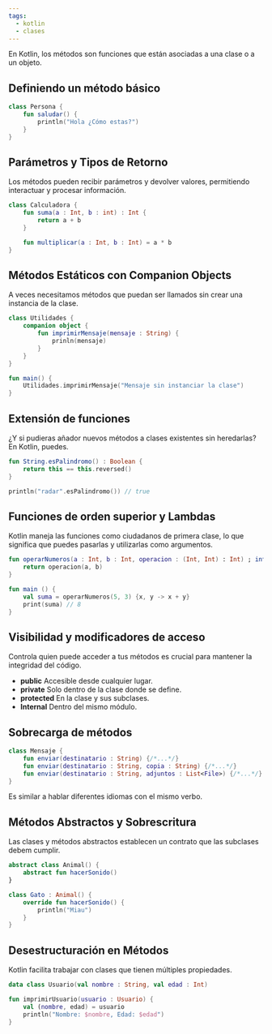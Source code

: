 ```yaml
---
tags:
  - kotlin
  - clases
---
```

En Kotlin, los métodos son funciones que están asociadas a una clase o a un objeto.

## Definiendo un método básico

```kotlin
class Persona {
	fun saludar() {
		println("Hola ¿Cómo estas?")
	}
}
```

## Parámetros y Tipos de Retorno

Los métodos pueden recibir parámetros y devolver valores, permitiendo interactuar y procesar información.

```kotlin
class Calculadora {
	fun suma(a : Int, b : int) : Int {
		return a + b
	}

	fun multiplicar(a : Int, b : Int) = a * b
}
```

## Métodos Estáticos con Companion Objects

A veces necesitamos métodos que puedan ser llamados sin crear una instancia de la clase.

```kotlin
class Utilidades {
	companion object {
		fun imprimirMensaje(mensaje : String) {
			prinln(mensaje)
		}
	}
}

fun main() {
	Utilidades.imprimirMensaje("Mensaje sin instanciar la clase")
}
```

## Extensión de funciones

¿Y si pudieras añador nuevos métodos a clases existentes sin heredarlas? En Kotlin, puedes.

```kotlin
fun String.esPalindromo() : Boolean {
	return this == this.reversed()
}

println("radar".esPalindromo()) // true
```

## Funciones de orden superior y Lambdas

Kotlin maneja las funciones como ciudadanos de primera clase, lo que significa que puedes pasarlas y utilizarlas como argumentos.

```kotlin
fun operarNumeros(a : Int, b : Int, operacion : (Int, Int) : Int) ; int {
	return operacion(a, b)
}

fun main () {
	val suma = operarNumeros(5, 3) {x, y -> x + y}
	print(suma) // 8
}
```

## Visibilidad y modificadores de acceso

Controla quien puede acceder a tus métodos es crucial para mantener la integridad del código.

- **public** Accesible desde cualquier lugar.
- **private** Solo dentro de la clase donde se define.
- **protected** En la clase y sus subclases.
- **Internal** Dentro del mismo módulo.

## Sobrecarga de métodos

```kotlin
class Mensaje {
	fun enviar(destinatario : String) {/*...*/}
	fun enviar(destinatario : String, copia : String) {/*...*/}
	fun enviar(destinatario : String, adjuntos : List<File>) {/*...*/}
}
```

Es similar a hablar diferentes idiomas con el mismo verbo.

## Métodos Abstractos y Sobrescritura

Las clases y métodos abstractos establecen un contrato que las subclases debem cumplir.

```kotlin
abstract class Animal() {
	abstract fun hacerSonido()
}

class Gato : Animal() {
	override fun hacerSonido() {
		println("Miau")
	}
} 
```

## Desestructuración en Métodos

Kotlin facilita trabajar con clases que tienen múltiples propiedades.

```kotlin
data class Usuario(val nombre : String, val edad : Int)

fun imprimirUsuario(usuario : Usuario) {
	val (nombre, edad) = usuario
	println("Nombre: $nombre, Edad: $edad")
}
```